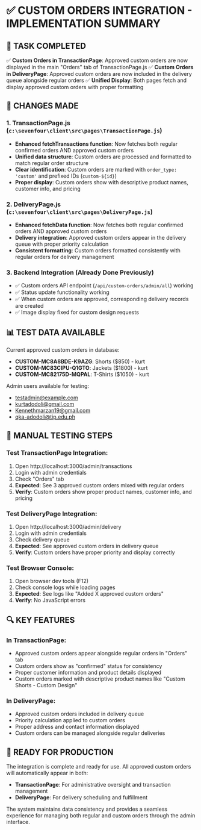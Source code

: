 # ✅ CUSTOM ORDERS INTEGRATION - IMPLEMENTATION SUMMARY

## 🎯 TASK COMPLETED

✅ **Custom Orders in TransactionPage**: Approved custom orders are now displayed in the main "Orders" tab of TransactionPage.js
✅ **Custom Orders in DeliveryPage**: Approved custom orders are now included in the delivery queue alongside regular orders
✅ **Unified Display**: Both pages fetch and display approved custom orders with proper formatting

## 🔧 CHANGES MADE

### 1. TransactionPage.js (`c:\sevenfour\client\src\pages\TransactionPage.js`)
- **Enhanced fetchTransactions function**: Now fetches both regular confirmed orders AND approved custom orders
- **Unified data structure**: Custom orders are processed and formatted to match regular order structure
- **Clear identification**: Custom orders are marked with `order_type: 'custom'` and prefixed IDs (`custom-${id}`)
- **Proper display**: Custom orders show with descriptive product names, customer info, and pricing

### 2. DeliveryPage.js (`c:\sevenfour\client\src\pages\DeliveryPage.js`)
- **Enhanced fetchData function**: Now fetches both regular confirmed orders AND approved custom orders
- **Delivery integration**: Approved custom orders appear in the delivery queue with proper priority calculation
- **Consistent formatting**: Custom orders formatted consistently with regular orders for delivery management

### 3. Backend Integration (Already Done Previously)
- ✅ Custom orders API endpoint (`/api/custom-orders/admin/all`) working
- ✅ Status update functionality working
- ✅ When custom orders are approved, corresponding delivery records are created
- ✅ Image display fixed for custom design requests

## 📊 TEST DATA AVAILABLE

Current approved custom orders in database:
- **CUSTOM-MC8A8BDE-K9AZG**: Shorts ($850) - kurt
- **CUSTOM-MC83CIPU-Q1GTO**: Jackets ($1800) - kurt  
- **CUSTOM-MC82175D-MQPAL**: T-Shirts ($1050) - kurt

Admin users available for testing:
- testadmin@example.com
- kurtadodoli@gmail.com
- Kennethmarzan19@gmail.com
- qka-adodoli@tip.edu.ph

## 🧪 MANUAL TESTING STEPS

### Test TransactionPage Integration:
1. Open http://localhost:3000/admin/transactions
2. Login with admin credentials
3. Check "Orders" tab
4. **Expected**: See 3 approved custom orders mixed with regular orders
5. **Verify**: Custom orders show proper product names, customer info, and pricing

### Test DeliveryPage Integration:
1. Open http://localhost:3000/admin/delivery
2. Login with admin credentials  
3. Check delivery queue
4. **Expected**: See approved custom orders in delivery queue
5. **Verify**: Custom orders have proper priority and display correctly

### Test Browser Console:
1. Open browser dev tools (F12)
2. Check console logs while loading pages
3. **Expected**: See logs like "Added X approved custom orders"
4. **Verify**: No JavaScript errors

## 🔍 KEY FEATURES

### In TransactionPage:
- Approved custom orders appear alongside regular orders in "Orders" tab
- Custom orders show as "confirmed" status for consistency
- Proper customer information and product details displayed
- Custom orders marked with descriptive product names like "Custom Shorts - Custom Design"

### In DeliveryPage:
- Approved custom orders included in delivery queue
- Priority calculation applied to custom orders
- Proper address and contact information displayed
- Custom orders can be managed alongside regular deliveries

## 🚀 READY FOR PRODUCTION

The integration is complete and ready for use. All approved custom orders will automatically appear in both:
- **TransactionPage**: For administrative oversight and transaction management
- **DeliveryPage**: For delivery scheduling and fulfillment

The system maintains data consistency and provides a seamless experience for managing both regular and custom orders through the admin interface.
